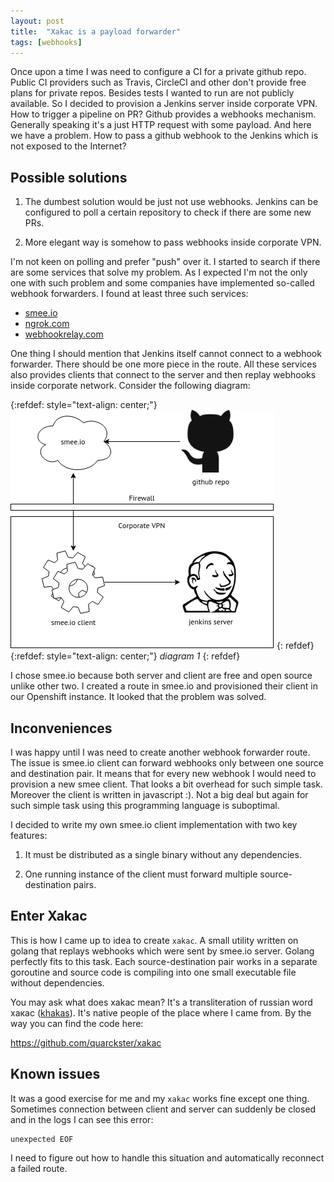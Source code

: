 ```yaml
---
layout: post
title:  "Xakac is a payload forwarder"
tags: [webhooks]
---
```

Once upon a time I was need to configure a CI for a private github repo. Public CI providers
such as Travis, CircleCI and other don't provide free plans for private repos. Besides tests I
wanted to run are not publicly available. So I decided to provision a Jenkins server inside
corporate VPN. How to trigger a pipeline on PR? Github provides a webhooks mechanism. Generally
speaking it's a just HTTP request with some payload. And here we have a problem. How to pass a
github webhook to the Jenkins which is not exposed to the Internet?

## Possible solutions

1. The dumbest solution would be just not use webhooks. Jenkins can be configured to poll a certain
repository to check if there are some new PRs.

2. More elegant way is somehow to pass webhooks inside corporate VPN.

I'm not keen on polling and prefer "push" over it. I started to search if there are some services
that solve my problem. As I expected I'm not the only one with such problem and some companies have
implemented so-called webhook forwarders. I found at least three such services:

* [smee.io](http://smee.io)
* [ngrok.com](https://ngrok.com/)
* [webhookrelay.com](https://webhookrelay.com/)

One thing I should mention that Jenkins itself cannot connect to a webhook forwarder. There should
be one more piece in the route. All these services also provides clients that connect to the server
and then replay webhooks inside corporate network. Consider the following diagram:

{:refdef: style="text-align: center;"}
![diagram 1](/assets/img/2020-04-30-xakac-1.png)
{: refdef}
{:refdef: style="text-align: center;"}
*diagram 1*
{: refdef}

I chose smee.io because both server and client are free and open source unlike other two. I
created a route in smee.io and provisioned their client in our Openshift instance. It looked that
the problem was solved.

## Inconveniences

I was happy until I was need to create another webhook forwarder route. The issue is smee.io client
can forward webhooks only between one source and destination pair. It means that for every new
webhook I would need to provision a new smee client. That looks a bit overhead for such simple task.
Moreover the client is written in javascript :). Not a big deal but again for such simple task using
this programming language is suboptimal.

I decided to write my own smee.io client implementation with two key features:

1. It must be distributed as a single binary without any dependencies.

2. One running instance of the client must forward multiple source-destination pairs.

## Enter Xakac

This is how I came up to idea to create `xakac`. A small utility written on golang that replays
webhooks which were sent by smee.io server. Golang perfectly fits to this task. Each
source-destination pair works in a separate goroutine and source code is compiling into one small
executable file without dependencies.

You may ask what does xakac mean? It's a transliteration of russian word хакас
([khakas](https://en.wikipedia.org/wiki/Khakas_people)). It's native people of the place where I
came from. By the way you can find the code here:

<https://github.com/quarckster/xakac>

## Known issues

It was a good exercise for me and my `xakac` works fine except one thing. Sometimes connection
between client and server can suddenly be closed and in the logs I can see this error:

```text
unexpected EOF
```

I need to figure out how to handle this situation and automatically reconnect a failed route.
